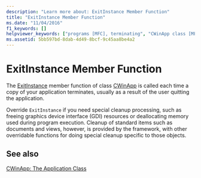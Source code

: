 ```yaml
---
description: "Learn more about: ExitInstance Member Function"
title: "ExitInstance Member Function"
ms.date: "11/04/2016"
f1_keywords: []
helpviewer_keywords: ["programs [MFC], terminating", "CWinApp class [MFC], ExitInstance", "ExitInstance method [MFC]"]
ms.assetid: 5bb597bd-8dab-4d49-8bcf-9c45aa8be4a2
---
```

# ExitInstance Member Function

The [ExitInstance](reference/cwinapp-class.md#exitinstance) member function of class [CWinApp](reference/cwinapp-class.md) is called each time a copy of your application terminates, usually as a result of the user quitting the application.

Override `ExitInstance` if you need special cleanup processing, such as freeing graphics device interface (GDI) resources or deallocating memory used during program execution. Cleanup of standard items such as documents and views, however, is provided by the framework, with other overridable functions for doing special cleanup specific to those objects.

## See also

[CWinApp: The Application Class](cwinapp-the-application-class.md)

